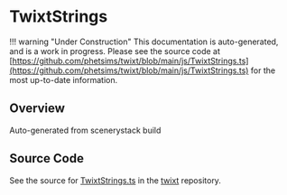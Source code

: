 # TwixtStrings

!!! warning "Under Construction"
    This documentation is auto-generated, and is a work in progress. Please see the source code at
    [https://github.com/phetsims/twixt/blob/main/js/TwixtStrings.ts](https://github.com/phetsims/twixt/blob/main/js/TwixtStrings.ts) for the most up-to-date information.

## Overview

Auto-generated from scenerystack build



## Source Code

See the source for [TwixtStrings.ts](https://github.com/phetsims/twixt/blob/main/js/TwixtStrings.ts) in the [twixt](https://github.com/phetsims/twixt) repository.
